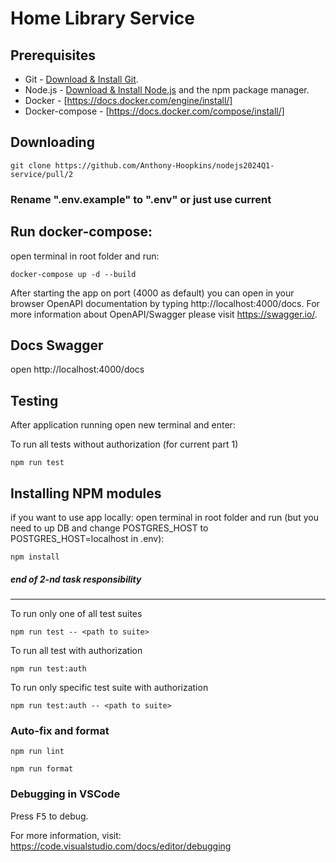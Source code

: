 # Home Library Service

## Prerequisites

- Git - [Download & Install Git](https://git-scm.com/downloads).
- Node.js - [Download & Install Node.js](https://nodejs.org/en/download/) and the npm package manager.
- Docker - [https://docs.docker.com/engine/install/]
- Docker-compose - [https://docs.docker.com/compose/install/]

## Downloading

```
git clone https://github.com/Anthony-Hoopkins/nodejs2024Q1-service/pull/2
```

### Rename ".env.example" to ".env" or just use current

## Run docker-compose:
open terminal in root folder and run:

```
docker-compose up -d --build
```

After starting the app on port (4000 as default) you can open
in your browser OpenAPI documentation by typing http://localhost:4000/docs.
For more information about OpenAPI/Swagger please visit https://swagger.io/.

## Docs Swagger

open http://localhost:4000/docs


## Testing

After application running open new terminal and enter:

To run all tests without authorization (for current part 1)

```
npm run test
```


## Installing NPM modules
if you want to use app locally: open terminal in root folder and run (but you need to up DB and change POSTGRES_HOST to POSTGRES_HOST=localhost in .env):

```
npm install
```

##### end of 2-nd task responsibility 


--------------- 
To run only one of all test suites

```
npm run test -- <path to suite>
```

To run all test with authorization

```
npm run test:auth
```

To run only specific test suite with authorization

```
npm run test:auth -- <path to suite>
```

### Auto-fix and format

```
npm run lint
```

```
npm run format
```

### Debugging in VSCode

Press <kbd>F5</kbd> to debug.

For more information, visit: https://code.visualstudio.com/docs/editor/debugging
